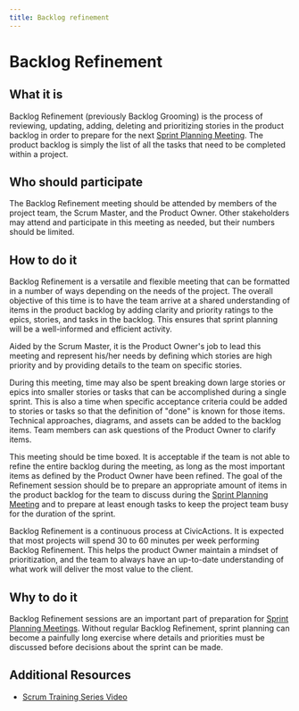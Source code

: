 ```yaml
---
title: Backlog refinement
---
```


# Backlog Refinement

## What it is

Backlog Refinement (previously Backlog Grooming) is the process of reviewing, updating, adding, deleting and prioritizing stories in the product backlog in order to prepare for the next [Sprint Planning Meeting](sprint-planning-meetings.md). The product backlog is simply the list of all the tasks that need to be completed within a project.

## Who should participate

The Backlog Refinement meeting should be attended by members of the project team, the Scrum Master, and the Product Owner. Other stakeholders may attend and participate in this meeting as needed, but their numbers should be limited.

## How to do it

Backlog Refinement is a versatile and flexible meeting that can be formatted in a number of ways depending on the needs of the project. The overall objective of this time is to have the team arrive at a shared understanding of items in the product backlog by adding clarity and priority ratings to the epics, stories, and tasks in the backlog. This ensures that sprint planning will be a well-informed and efficient activity.

Aided by the Scrum Master, it is the Product Owner's job to lead this meeting and represent his/her needs by defining which stories are high priority and by providing details to the team on specific stories.

During this meeting, time may also be spent breaking down large stories or epics into smaller stories or tasks that can be accomplished during a single sprint. This is also a time when specific acceptance criteria could be added to stories or tasks so that the definition of "done" is known for those items. Technical approaches, diagrams, and assets can be added to the backlog items. Team members can ask questions of the Product Owner to clarify items.

This meeting should be time boxed. It is acceptable if the team is not able to refine the entire backlog during the meeting, as long as the most important items as defined by the Product Owner have been refined. The goal of the Refinement session should be to prepare an appropriate amount of items in the product backlog for the team to discuss during the [Sprint Planning Meeting](sprint-planning-meetings.md) and to prepare at least enough tasks to keep the project team busy for the duration of the sprint.

Backlog Refinement is a continuous process at CivicActions. It is expected that most projects will spend 30 to 60 minutes per week performing Backlog Refinement. This helps the product Owner maintain a mindset of prioritization, and the team to always have an up-to-date understanding of what work will deliver the most value to the client.

## Why to do it

Backlog Refinement sessions are an important part of preparation for [Sprint Planning Meetings](sprint-planning-meetings.md). Without regular Backlog Refinement, sprint planning can become a painfully long exercise where details and priorities must be discussed before decisions about the sprint can be made.

## Additional Resources

- [Scrum Training Series Video](http://scrumtrainingseries.com/BacklogRefinementMeeting/BacklogRefinementMeeting.htm)

